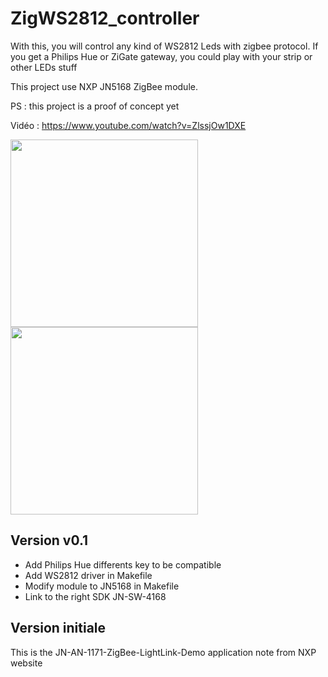 # ZigWS2812_controller

With this, you will control any kind of WS2812 Leds with zigbee protocol.
If you get a Philips Hue or ZiGate gateway, you could play with your strip or other LEDs stuff

This project use NXP JN5168 ZigBee module.

PS : this project is a proof of concept yet

Vidéo : https://www.youtube.com/watch?v=ZlssjOw1DXE

<div ><img width="300px" src="https://github.com/fairecasoimeme/ZigWS2812_controller/blob/master/Lifesmart%20cololight%20controled.jpg" /><br><img width="300px" src="https://github.com/fairecasoimeme/ZigWS2812_controller/blob/master/Screenshot%20philips%20hue%20appairage.jpg" /></div>


## Version v0.1

* Add Philips Hue differents key to be compatible
* Add WS2812 driver in Makefile
* Modify module to JN5168 in Makefile
* Link to the right SDK  JN-SW-4168

## Version initiale
This is the JN-AN-1171-ZigBee-LightLink-Demo application note from NXP website
